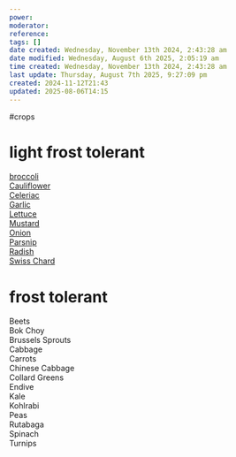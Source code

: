 ```yaml
---
power: 
moderator: 
reference: 
tags: []
date created: Wednesday, November 13th 2024, 2:43:28 am
date modified: Wednesday, August 6th 2025, 2:05:19 am
time created: Wednesday, November 13th 2024, 2:43:28 am
last update: Thursday, August 7th 2025, 9:27:09 pm
created: 2024-11-12T21:43
updated: 2025-08-06T14:15
---
```

#crops

# light frost tolerant

[broccoli](https://localhost/tiki-26.2/tiki-index.php?page=broccoli "broccoli")  
[Cauliflower](https://localhost/tiki-26.2/tiki-editpage.php?page=Cauliflower)  
[Celeriac](https://localhost/tiki-26.2/tiki-editpage.php?page=Celeriac)  
[Garlic](https://localhost/tiki-26.2/tiki-index.php?page=garlic "garlic")  
[Lettuce](https://localhost/tiki-26.2/tiki-editpage.php?page=Lettuce)  
[Mustard](https://localhost/tiki-26.2/tiki-editpage.php?page=Mustard)  
[Onion](https://localhost/tiki-26.2/tiki-editpage.php?page=Onion)  
[Parsnip](https://localhost/tiki-26.2/tiki-editpage.php?page=Parsnip)  
[Radish](https://localhost/tiki-26.2/tiki-editpage.php?page=Radish)  
[Swiss Chard](https://localhost/tiki-26.2/tiki-editpage.php?page=Swiss+Chard)

# frost tolerant
Beets  
Bok Choy  
Brussels Sprouts  
Cabbage  
Carrots  
Chinese Cabbage  
Collard Greens  
Endive  
Kale  
Kohlrabi  
Peas  
Rutabaga  
Spinach  
Turnips